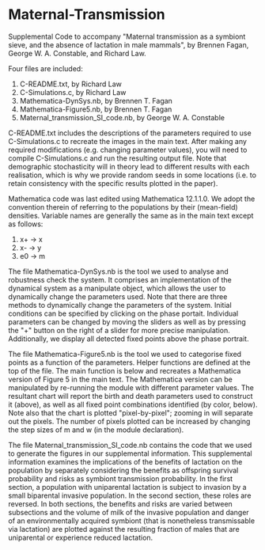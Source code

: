 # Maternal-Transmission
Supplemental Code to accompany "Maternal transmission as a symbiont sieve, and the absence of lactation in male mammals", by Brennen Fagan, George W. A. Constable, and Richard Law.

Four files are included:

1. C-README.txt, by Richard Law
2. C-Simulations.c, by Richard Law
3. Mathematica-DynSys.nb, by Brennen T. Fagan
4. Mathematica-Figure5.nb, by Brennen T. Fagan
5. Maternal_transmission_SI_code.nb, by George W. A. Constable

C-README.txt includes the descriptions of the parameters required to use C-Simulations.c to recreate the images in the main text. After making any required modifications (e.g. changing parameter values), you will need to compile C-Simulations.c and run the resulting output file. Note that demographic stochasticity will in theory lead to different results with each realisation, which is why we provide random seeds in some locations (i.e. to retain consistency with the specific results plotted in the paper).

Mathematica code was last edited using Mathematica 12.1.1.0. We adopt the convention therein of referring to the populations by their (mean-field) densities. Variable names are generally the same as in the main text except as follows:

1. x+ -> x
2. x- -> y
3. e0 -> m

The file Mathematica-DynSys.nb is the tool we used to analyse and robustness check the system. It comprises an implementation of the dynamical system as a manipulate object, which allows the user to dynamically change the parameters used. Note that there are three methods to dynamically change the parameters of the system. Initial conditions can be specified by clicking on the phase portait. Individual parameters can be changed by moving the sliders as well as by pressing the "+" button on the right of a slider for more precise manipulation. Additionally, we display all detected fixed points above the phase portrait.

The file Mathematica-Figure5.nb is the tool we used to categorise fixed points as a function of the parameters. Helper functions are defined at the top of the file. The main function is below and recreates a Mathematica version of Figure 5 in the main text. The Mathematica version can be manipulated by re-running the module with different parameter values. The resultant chart will report the birth and death parameters used to construct it (above), as well as all fixed point combinations identified (by color, below). Note also that the chart is plotted "pixel-by-pixel"; zooming in will separate out the pixels. The number of pixels plotted can be increased by changing the step sizes of m and w (in the module declaration).

The file Maternal_transmission_SI_code.nb contains the code that we used to generate the figures in our supplemental information. This supplemental information examines the implications of the benefits of lactation on the population by separately considering the benefits as offspring survival probability and risks as symbiont transmission probability. In the first section, a population with uniparental lactation is subject to invasion by a small biparental invasive population. In the second section, these roles are reversed. In both sections, the benefits and risks are varied between subsections and the volume of milk of the invasive population and danger of an environmentally acquired symbiont (that is nonetheless transmissable via lactation) are plotted against the resulting fraction of males that are uniparental or experience reduced lactation.
